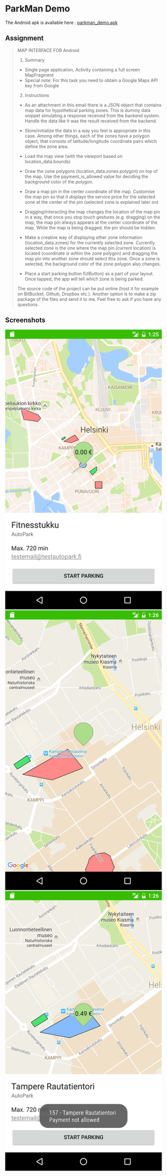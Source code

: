 ParkMan Demo
============

The Android apk is available here : [parkman_demo.apk](./parkman_demo.apk)

Assignment
----------

> MAP INTERFACE FOR Android
> 
> 1. Summary
> 
>   - Single page application, Activity containing a full screen MapFragment
>   - Special note: For this task you need to obtain a Google Maps API key from Google
> 
> 2. Instructions
> 
>   - As an attachment in this email there is a JSON object that contains map data for hypothetical parking zones. This is dummy data snippet simulating a response received from the backend system. Handle the data like it was the result received from the backend.
> 
>   - Store/initialize the data in a way you feel is appropriate in this case. Among other things, each of the zones have a polygon object, that consists of latitude/longitude coordinate pairs which define the zone area.
> 
>   - Load the map view (with the viewport based on location_data.bounds)
>   - Draw the zone polygons (location_data.zones.polygon) on top of the map. Use the payment_is_allowed value for deciding the background color of the polygon.
>   - Draw a map pin in the center coordinate of the map. Customise the map pin so that it displays the service price for the selected zone at the center of the pin (selected zone is explained later on)
>   - Dragging/interacting the map changes the location of the map pin in a way, that once you stop touch gestures (e.g. dragging) on the map, the map pin always appears at the center coordinate of the map. While the map is being dragged, the pin should be hidden.
>   - Make a creative way of displaying other zone information (location_data.zones) for the currently selected zone. Currently selected zone is the one where the map pin (current location) is located (coordinate is within the zone polygon) and dragging the map pin into another zone should select this zone. Once a zone is selected, the background color of the zone polygon also changes.
>   - Place a start parking button (UIButton) as a part of your layout. Once tapped, the app will tell which zone is being parked.
> 
> The source code of the project can be put online (host it for example on BitBucket, Github, Dropbox etc.). Another option is to make a zip package of the files and send it to me. Feel free to ask if you have any questions.

Screenshots
-----------

![Screenshot_20160910-012534](./screenshots/Screenshot_20160910-012534.png) 
![Screenshot_20160910-012619](./screenshots/Screenshot_20160910-012619.png) 
![Screenshot_20160910-012640](./screenshots/Screenshot_20160910-012640.png) 
